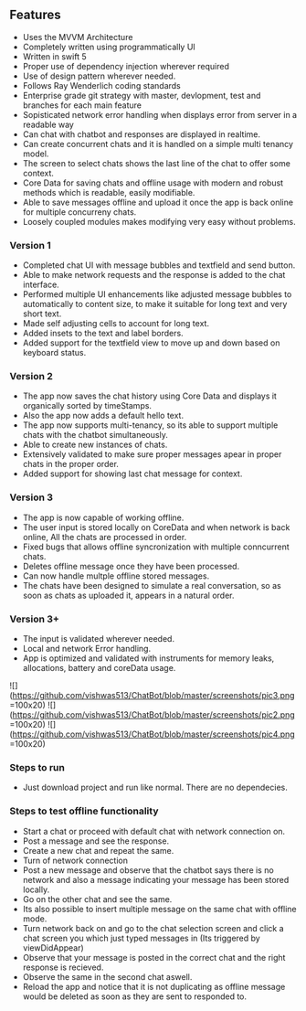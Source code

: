 ## Features

- Uses the MVVM Architecture
- Completely written using programmatically UI
- Written in swift 5
- Proper use of dependency injection wherever required
- Use of design pattern wherever needed.
- Follows Ray Wenderlich coding standards
- Enterprise grade git strategy with master, devlopment, test and branches for each main feature
- Sopisticated network error handling when displays error from server in a readable way
- Can chat with chatbot and responses are displayed in realtime.
- Can create concurrent chats and it is handled on a simple multi tenancy model.
- The screen to select chats shows the last line of the chat to offer some context. 
- Core Data for saving chats and offline usage with modern and robust methods which is readable, easily modifiable.
- Able to save messages offline and upload it once the app is back online for multiple concurreny chats.
- Loosely coupled modules makes modifying very easy without problems.

### Version 1
- Completed chat UI with message bubbles and textfield and send button.
- Able to make network requests and the response is added to the chat interface.
- Performed multiple UI enhancements like adjusted message bubbles to automatically to content size, to make it suitable for long text and very short text.
- Made self adjusting cells to account for long text.
- Added insets to the text and label borders.
- Added support for the textfield view to move up and down based on keyboard status. 

### Version 2
- The app now saves the chat history using Core Data and displays it organically sorted by timeStamps. 
- Also the app now adds a default hello text.
- The app now supports multi-tenancy, so its able to support multiple chats with the chatbot simultaneously.
- Able to create new instances of chats. 
- Extensively validated to make sure proper messages apear in proper chats in the proper order. 
- Added support for showing last chat message for context.

### Version 3
- The app is now capable of working offline.
- The user input is stored locally on CoreData and when network is back online, All the chats are processed in order. 
- Fixed bugs that allows offline syncronization with multiple conncurrent chats.
- Deletes offline message once they have been processed.
- Can now handle multple offline stored messages.
- The chats have been designed to simulate a real conversation, so as soon as chats as uploaded it, appears in a natural order. 

### Version 3+
- The input is validated wherever needed.
- Local and network Error handling. 
- App is optimized and validated with instruments for memory leaks, allocations, battery and coreData usage.

![](https://github.com/vishwas513/ChatBot/blob/master/screenshots/pic3.png =100x20)
![](https://github.com/vishwas513/ChatBot/blob/master/screenshots/pic2.png =100x20)
![](https://github.com/vishwas513/ChatBot/blob/master/screenshots/pic4.png =100x20)

### Steps to run
- Just download project and run like normal. There are no dependecies.

### Steps to test offline functionality
- Start a chat or proceed with default chat with network connection on.
- Post a message and see the response. 
- Create a new chat and repeat the same. 
- Turn of network connection
- Post a new message and observe that the chatbot says there is no network and also a message indicating your message has been stored locally. 
- Go on the other chat and see the same. 
- Its also possible to insert multiple message on the same chat with offline mode. 
- Turn network back on and go to the chat selection screen and click a chat screen you which just typed messages in (Its triggered by viewDidAppear)
- Observe that your message is posted in the correct chat and the right response is recieved.
- Observe the same in the second chat aswell. 
- Reload the app and notice that it is not duplicating as offline message would be deleted as soon as they are sent to responded to. 
